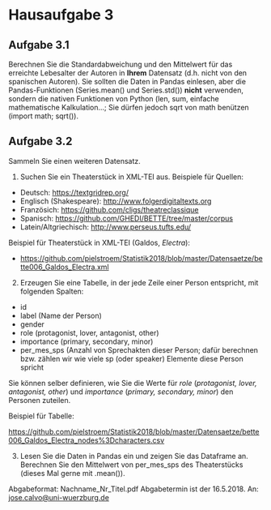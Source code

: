 # Hausaufgabe 3

## Aufgabe 3.1
Berechnen Sie die Standardabweichung und den Mittelwert für das erreichte Lebesalter der Autoren in **Ihrem** Datensatz (d.h. nicht von den spanischen Autoren). Sie sollten die Daten in Pandas einlesen, aber die Pandas-Funktionen (Series.mean() und Series.std()) **nicht** verwenden, sondern die nativen Funktionen von Python (len, sum, einfache mathematische Kalkulation...; Sie dürfen jedoch sqrt von math benützen (import math; sqrt()).

## Aufgabe 3.2
Sammeln Sie einen weiteren Datensatz.

1. Suchen Sie ein Theaterstück in XML-TEI aus. Beispiele für Quellen:

* Deutsch: https://textgridrep.org/
* Englisch (Shakespeare): http://www.folgerdigitaltexts.org
* Französich: https://github.com/cligs/theatreclassique
* Spanisch: https://github.com/GHEDI/BETTE/tree/master/corpus
* Latein/Altgriechisch: http://www.perseus.tufts.edu/

Beispiel für Theaterstück in XML-TEI (Galdos, *Electra*):
* https://github.com/pielstroem/Statistik2018/blob/master/Datensaetze/bette006_Galdos_Electra.xml

2. Erzeugen Sie eine Tabelle, in der jede Zeile einer Person entspricht, mit folgenden Spalten:

* id
* label (Name der Person)
* gender
* role (protagonist, lover, antagonist, other)
* importance (primary, secondary, minor)
* per\_mes\_sps (Anzahl von Sprechakten dieser Person; dafür berechnen bzw. zählen wir wie viele sp (oder speaker) Elemente diese Person spricht

Sie können selber definieren, wie Sie die Werte für *role* (*protagonist, lover, antagonist, other*) und *importance* (*primary, secondary, minor*) den Personen zuteilen.

Beispiel für Tabelle:

https://github.com/pielstroem/Statistik2018/blob/master/Datensaetze/bette006_Galdos_Electra_nodes%3Dcharacters.csv

3. Lesen Sie die Daten in Pandas ein und zeigen Sie das Dataframe an. Berechnen Sie den Mittelwert von per\_mes\_sps des Theaterstücks (dieses Mal gerne mit .mean()).

Abgabeformat:
Nachname\_Nr\_Titel.pdf
Abgabetermin ist der 16.5.2018.
An: jose.calvo@uni-wuerzburg.de

